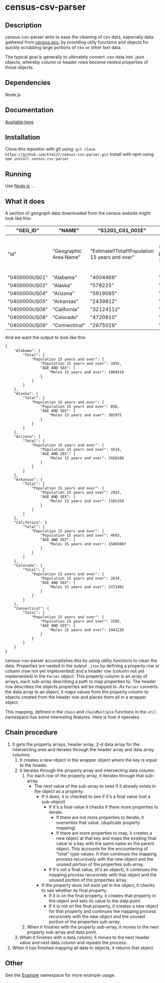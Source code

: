 # census-csv-parser


## Description

census-csv-parser aims to ease the cleaning of csv data, especially data gathered from [census.gov](https://www.census.gov), by providing utiliy functions and objects for quickly scrubbing large portions of csv or other text data.

The typical goal is generally to ultimately convert .csv data into .json objects, whereby column or header rows become nested properties of those objects.

## Dependencies

Node.js

## Documentation

[Available here](quaffingcode.com/census-csv-parser/doc/index.html)

## Installation

Clone this repositor with git using: `git clone https://github.com/klm127/census-csv-parser.git`
Install with npm using `npm install census-csv-parser`

## Running

Use [Node.js](https://nodejs.org/en/)
...

## What it does

A section of geograph data downloaded from the census website might look like this:

| "GEO_ID"      | "NAME"                 | "S1201_C01_001E"                                | "S1201_C01_001M"                                       | "S1201_C01_002E"                                                                      | "S1201_C01_002M"                                                                             |
|---------------|------------------------|-------------------------------------------------|--------------------------------------------------------|---------------------------------------------------------------------------------------|----------------------------------------------------------------------------------------------|
| "id"          | "Geographic Area Name" | "Estimate!!Total!!Population 15 years and over" | "Margin of Error!!Total!!Population 15 years and over" | "Estimate!!Total!!Population 15 years and over!!AGE AND SEX!!Males 15 years and over" | "Margin of Error!!Total!!Population 15 years and over!!AGE AND SEX!!Males 15 years and over" |
| "0400000US01" | "Alabama"              | "4004468"                                       | "3955"                                                 | "1909410"                                                                             | "4332"                                                                                       |
| "0400000US02" | "Alaska"               | "578225"                                        | "856"                                                  | "301975"                                                                              | "1721"                                                                                       |
| "0400000US04" | "Arizona"              | "5919085"                                       | "1614"                                                 | "2926106"                                                                             | "2405"                                                                                       |
| "0400000US05" | "Arkansas"             | "2439812"                                       | "2922"                                                 | "1181259"                                                                             | "3972"                                                                                       |
| "0400000US06" | "California"           | "32124112"                                      | "4693"                                                 | "15865087"                                                                            | "6043"                                                                                       |
| "0400000US08" | "Colorado"             | "4720810"                                       | "2634"                                                 | "2372402"                                                                             | "4047"                                                                                       |
| "0400000US09" | "Connecticut"          | "2975029"                                       | "1595"                                                 | "1441236"                                                                             | "2275"                                                                                       |

And we want the output to look like this:
```
{
    "Alabama": {
        "Total": {
            "Population 15 years and over": {
                "Population 15 years and over": 3955,
                "AGE AND SEX": {
                    "Males 15 years and over": 1909410
                }
            }
        }
    },
    "Alaska": {
        "Total": {
            "Population 15 years and over": {
                "Population 15 years and over": 856,
                "AGE AND SEX": {
                    "Males 15 years and over": 301975
                }
            }
        }
    },
    "Arizona": {
        "Total": {
            "Population 15 years and over": {
                "Population 15 years and over": 1614,
                "AGE AND SEX": {
                    "Males 15 years and over": 2926106
                }
            }
        }
    },
    "Arkansas": {
        "Total": {
            "Population 15 years and over": {
                "Population 15 years and over": 2922,
                "AGE AND SEX": {
                    "Males 15 years and over": 1181259
                }
            }
        }
    },
    "California": {
        "Total": {
            "Population 15 years and over": {
                "Population 15 years and over": 4693,
                "AGE AND SEX": {
                    "Males 15 years and over": 15865087
                }
            }
        }
    },
    "Colorado": {
        "Total": {
            "Population 15 years and over": {
                "Population 15 years and over": 2634,
                "AGE AND SEX": {
                    "Males 15 years and over": 2372402
                }
            }
        }
    },
    "Connecticut": {
        "Total": {
            "Population 15 years and over": {
                "Population 15 years and over": 1595,
                "AGE AND SEX": {
                    "Males 15 years and over": 1441236
                }
            }
        }
    }
}
```

census-csv-parser accomplishes this by using utility functions to clean the data. Properties are nested in the output `.json` by defining a property row or column (row not yet implemented) and a header row (column not yet implemented) in the `Parser` object. This property column is an array of arrays, each sub-array describing a path to map properties to. The header row describes the objects properties will be mapped to. As `Parser` converts the data array to an object, it maps values from the property column to objects created from the header row and places them all in a wrapper object. 

This mapping, defined in the `chain` and `chainMultiple` functions in the `util` namespace has some interesting features. Here is how it operates.

## Chain procedure

1. It gets the property arrays, header array, 2-d data array for the intersecting area and iterates through the header array and data array columns.
    1. It creates a new object in the wrapper object where the key is equal to the header.
    1. It iterates through the property array and intersecting data column.
        1. For each row of the property array, it iterates through that sub-array.
            - The next value of the sub-array to sees if it already exists in the object as a property.
                - If it does, it is checked to see if it's a final value (not a sub-object)
                    - If it's a final value it checks if there more properties to iterate.
                        * If there are not more properties to iterate, it overwrites that value. (duplicate property mapping)
                        * If there are more properties to map, it creates a new object at that key and maps the existing final value to a key with the same name as the parent object. This accounts for the encountering of "total" type values. It then continues the mapping process recursively with the new object and the unused portion of the properties sub-array.
                    * If it's not a final value, (it's an object), it continues the mapping process recursively with that object and the unused portion of the properties array.
                - If the property does not exist yet in the object, it checks to see whether its final property.
                    * If it is on the final property, it creates that property in the object and sets its value to the data point.
                    * If it is not on the final property, it creates a new object for that property and continues the mapping process recursively with the new object and the unused portion of the properties sub-array.
        2. When it finishes with the property sub-array, it moves to the next property sub-array and data point.
    3. When it finishes with a data column, it moves to the next header value and next data column and repeats the process.
2. When it has finished mapping all data to objects, it returns that object.

## Other

See the [Example](./Example.html) namespace for more example usage.